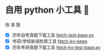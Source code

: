 # 自用 python 小工具 🔧

快 准 狠

- [x] 历年自考真题下载工具 [fetch-test-base.py](./fetch-test-base.py)
- [x] 考研/学校新闻检索工具 [fetch-ky-news](./fetch-ky-news)
- [x] 历年考研真题下载工具 [fetch-ky-test-base.py](./fetch-ky-test-base.py)
